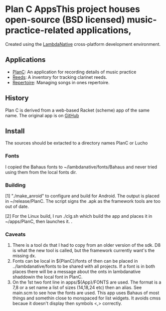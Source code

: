 # Plan C AppsThis project houses open-source (BSD licensed) music-practice-related applications,
Created using the [LambdaNative](http://www.lambdanative.org) cross-platform development environment.

## Applications
* [PlanC](apps/PlanC): An application for recording details of music practice
* [Reeds](apps/Reeds): A inventory for tracking clarinet reeds.
* [Repertoire](apps/Repertoire): Managing songs in ones repertoire.

## History
Plan C is derived from a web-based Racket (scheme) app of the same name.
The original app is on [GitHub](https://github.com/louis-frayser/plan-c.git)

## Install
The sources should be extacted to a directory names PlanC or Lucho

### Fonts
I copied the Bahaus fonts to ~/lambdanative/fonts/Bahaus and never tried using them from the local fonts dir.

### Building
[1] "./make_anroid" to configure and build for Android. The output is placed in ~/release/PlanC. The script signs the .apk as the framework tools are too out of date.

[2] For the Linux build, I run ./clg.sh which build the app and places it in ~/apps/PlanC, then launches it.
.

### Caveats
1. There is a tool dx that I had to copy from an older version of the sdk.  D8 is what the new tool is called, but the framework currently want's the missing dx.
2. Fonts can be local in ${PlanC}/fonts of then can be placed in ../lambdanative/fonts to be shared with all projects.
   If a font is in both places there will be a message about the onts in lambdanative shaddowin the local font in PlanC.
3.  On the 1st two font line in apps/${App}/FONTS are used.
    The format is <relative font.path> a 7,8 or a set name  a list of sizes (14,18,24 etc) then an alias.
    See main.scm to see how the fonts are used.  This app uses Bahaus of most things and somethin close to monspaced for list
    widgets. It avoids cmss becaue it doesn't display then symbols <,> correctly.
